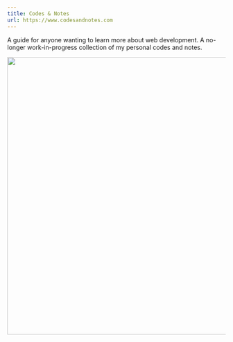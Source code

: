 ```yaml
---
title: Codes & Notes
url: https://www.codesandnotes.com
---
```

A guide for anyone wanting to learn more about web development. A no-longer work-in-progress collection of my personal codes and notes.

<img loading="lazy" src="./images/codesandnotes.jpg" alt="" width="640">

